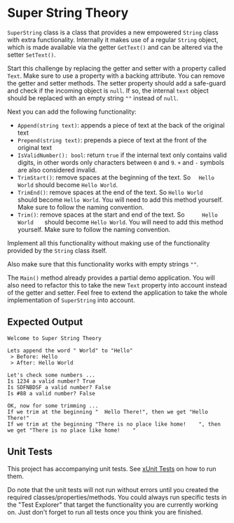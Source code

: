 # Super String Theory

`SuperString` class is a class that provides a new empowered `String` class with extra functionality. Internally it makes use of a regular `String` object, which is made available via the getter `GetText()` and can be altered via the setter `SetText()`.

Start this challenge by replacing the getter and setter with a property called `Text`. Make sure to use a property with a backing attribute. You can remove the getter and setter methods. The setter property should add a safe-guard and check if the incoming object is `null`. If so, the internal `text` object should be replaced with an empty string `""` instead of `null`.

Next you can add the following functionality:

* `Append(string text)`: appends a piece of text at the back of the original text
* `Prepend(string text)`: prepends a piece of text at the front of the original text
* `IsValidNumber(): bool`: return `true` if the internal text only contains valid digits, in other words only characters between `0` and `9`. `+` and `-` symbols are also considered invalid.
* `TrimStart()`: remove spaces at the beginning of the text. So `  Hello World` should become `Hello World`.
* `TrimEnd()`: remove spaces at the end of the text. So `Hello World    ` should become `Hello World`. You will need to add this method yourself. Make sure to follow the naming convention.
* `Trim()`: remove spaces at the start and end of the text. So `      Hello World    ` should become `Hello World`. You will need to add this method yourself. Make sure to follow the naming convention.

Implement all this functionality without making use of the functionality provided by the `String` class itself.

Also make sure that this functionality works with empty strings `""`.

The `Main()` method already provides a partial demo application. You will also need to refactor this to take the new `Text` property into account instead of the getter and setter. Feel free to extend the application to take the whole implementation of `SuperString` into account.

## Expected Output

```text
Welcome to Super String Theory

Lets append the word " World" to "Hello"
 > Before: Hello
 > After: Hello World

Let's check some numbers ...
Is 1234 a valid number? True
Is SDFNBDSF a valid number? False
Is #88 a valid number? False

OK, now for some trimming ...
If we trim at the beginning "  Hello There!", then we get "Hello There!"
If we trim at the beginning "There is no place like home!    ", then we get "There is no place like home!    "
```

## Unit Tests

This project has accompanying unit tests. See [xUnit Tests](/README.md#xunit-tests) on how to run them.

Do note that the unit tests will not run without errors until you created the required classes/properties/methods. You could always run specific tests in the "Test Explorer" that target the functionality you are currently working on. Just don't forget to run all tests once you think you are finished.
